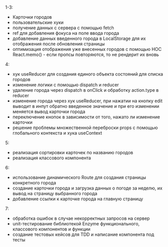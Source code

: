1-3:
- Карточки городов
- пользовательские хуки
- получение данных с сервера с помощью fetch
- ref для добавления фокуса на поле ввода города
- добавление данных введенного города в LocalStorage для их отображения после обновления страницы
- оптимизация отображения уже внесенных городов с помощью HOC React.memo() - если пропсы повторяются, то не рендерит их вновь

4:
- хук useReducer для создания единого объекта состояний для списка городов
- изменение логики с помощью dispatch и reducer
- удаление города через dispatch в onClick и обработку action.type в reducer
- изменение города через хук useReducer, при нажатии на кнопку edit выводит в инпут обратно введенное значение и при его изменении меняется вывод карточки города
- переключение кнопок в зависимости от того, нажато ли изменение карточки
- решение проблемы множественной переброски props с помощью глобального контекста и хука useContext

5:
- реализация сортировки карточек по названию городов
- реализация классового компонента

6:
- использование динамического Route для создания страницы конкретного города
- создание карточки города и загрузка данных о погоде за неделю, их вывод на страницу выбранного города
- добавление ссылки к карточке города на главную страницу

7:
- обработка ошибок в случае некорректных запросов на сервер
- unit-тестирование библиотекой Enzyme функционального, классового компонентов и функции
- создание тестовых кейсов для TDD и написание компонента под тесты

